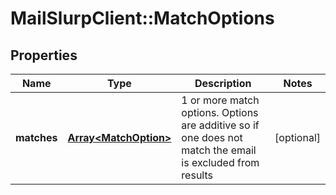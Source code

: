# MailSlurpClient::MatchOptions

## Properties
Name | Type | Description | Notes
------------ | ------------- | ------------- | -------------
**matches** | [**Array&lt;MatchOption&gt;**](MatchOption.md) | 1 or more match options. Options are additive so if one does not match the email is excluded from results | [optional] 


